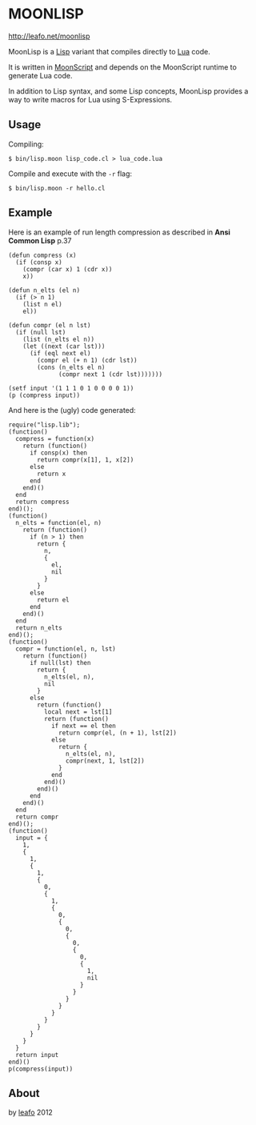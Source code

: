 # MOONLISP

<http://leafo.net/moonlisp>

MoonLisp is a [Lisp][0] variant that compiles directly to [Lua][1] code.

It is written in [MoonScript][2] and depends on the MoonScript runtime to
generate Lua code.

In addition to Lisp syntax, and some Lisp concepts, MoonLisp provides a way to
write macros for Lua using S-Expressions.

  [0]: http://en.wikipedia.org/wiki/Lisp_(programming_language)
  [1]: http://www.lua.org
  [2]: http://moonscript.org

## Usage

Compiling:

	$ bin/lisp.moon lisp_code.cl > lua_code.lua

Compile and execute with the `-r` flag:

	$ bin/lisp.moon -r hello.cl

## Example

Here is an example of run length compression as described in __Ansi Common Lisp__ p.37

    (defun compress (x)
      (if (consp x)
    	(compr (car x) 1 (cdr x))
    	x))
    
    (defun n_elts (el n)
      (if (> n 1)
    	(list n el)
    	el))
    
    (defun compr (el n lst)
      (if (null lst)
    	(list (n_elts el n))
    	(let ((next (car lst)))
    	  (if (eql next el)
    		(compr el (+ n 1) (cdr lst))
    		(cons (n_elts el n)
    			  (compr next 1 (cdr lst)))))))
    
    (setf input '(1 1 1 0 1 0 0 0 0 1))
	(p (compress input))

And here is the (ugly) code generated:

	require("lisp.lib");
	(function()
	  compress = function(x)
		return (function()
		  if consp(x) then
			return compr(x[1], 1, x[2])
		  else
			return x
		  end
		end)()
	  end
	  return compress
	end)();
	(function()
	  n_elts = function(el, n)
		return (function()
		  if (n > 1) then
			return {
			  n,
			  {
				el,
				nil
			  }
			}
		  else
			return el
		  end
		end)()
	  end
	  return n_elts
	end)();
	(function()
	  compr = function(el, n, lst)
		return (function()
		  if null(lst) then
			return {
			  n_elts(el, n),
			  nil
			}
		  else
			return (function()
			  local next = lst[1]
			  return (function()
				if next == el then
				  return compr(el, (n + 1), lst[2])
				else
				  return {
					n_elts(el, n),
					compr(next, 1, lst[2])
				  }
				end
			  end)()
			end)()
		  end
		end)()
	  end
	  return compr
	end)();
	(function()
	  input = {
		1,
		{
		  1,
		  {
			1,
			{
			  0,
			  {
				1,
				{
				  0,
				  {
					0,
					{
					  0,
					  {
						0,
						{
						  1,
						  nil
						}
					  }
					}
				  }
				}
			  }
			}
		  }
		}
	  }
	  return input
	end)()
	p(compress(input))


## About

by [leafo](http://leafo.net) 2012

